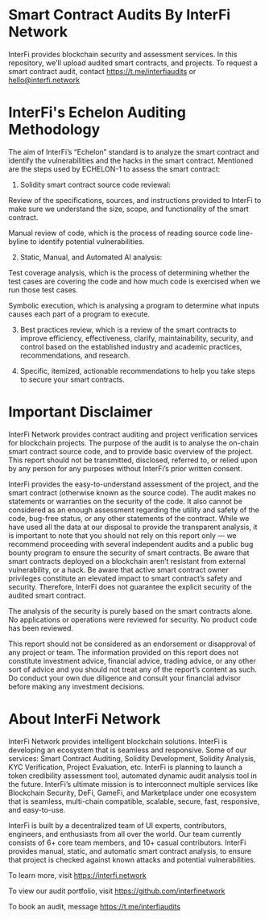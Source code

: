 # Smart Contract Audits By InterFi Network
InterFi provides blockchain security and assessment services. In this repository, we'll upload audited smart contracts, and projects. To request a smart contract audit, contact https://t.me/interfiaudits or hello@interfi.network


# InterFi's Echelon Auditing Methodology

The aim of InterFi’s “Echelon” standard is to analyze the smart contract and identify the vulnerabilities and the hacks in the smart contract. Mentioned are the steps used by ECHELON-1 to assess the smart contract:

1.	Solidity smart contract source code reviewal:

Review of the specifications, sources, and instructions provided to InterFi to make sure we understand the size, scope, and functionality of the smart contract. 

Manual review of code, which is the process of reading source code line-byline to identify potential vulnerabilities.

2.	Static, Manual, and Automated AI analysis:

Test coverage analysis, which is the process of determining whether the test cases are covering the code and how much code is exercised when we run those test cases.

Symbolic execution, which is analysing a program to determine what inputs causes each part of a program to execute. 

3.	Best practices review, which is a review of the smart contracts to improve efficiency, effectiveness, clarify, maintainability, security, and control based on the established industry and academic practices, recommendations, and research. 

4.	Specific, itemized, actionable recommendations to help you take steps to secure your smart contracts.


# Important Disclaimer

InterFi Network provides contract auditing and project verification services for blockchain projects. The purpose of the audit is to analyse the on-chain smart contract source code, and to provide basic overview of the project. This report should not be transmitted, disclosed, referred to, or relied upon by any person for any purposes without InterFi’s prior written consent.

InterFi provides the easy-to-understand assessment of the project, and the smart contract (otherwise known as the source code). The audit makes no statements or warranties on the security of the code. It also cannot be considered as an enough assessment regarding the utility and safety of the code, bug-free status, or any other statements of the contract. While we have used all the data at our disposal to provide the transparent analysis, it is important to note that you should not rely on this report only — we recommend proceeding with several independent audits and a public bug bounty program to ensure the security of smart contracts. Be aware that smart contracts deployed on a blockchain aren’t resistant from external vulnerability, or a hack. Be aware that active smart contract owner privileges constitute an elevated impact to smart contract’s safety and security. Therefore, InterFi does not guarantee the explicit security of the audited smart contract.

The analysis of the security is purely based on the smart contracts alone. No applications or operations were reviewed for security. No product code has been reviewed.

This report should not be considered as an endorsement or disapproval of any project or team. The information provided on this report does not constitute investment advice, financial advice, trading advice, or any other sort of advice and you should not treat any of the report’s content as such. Do conduct your own due diligence and consult your financial advisor before making any investment decisions.


# About InterFi Network

InterFi Network provides intelligent blockchain solutions. InterFi is developing an ecosystem that is seamless and responsive. Some of our services: Smart Contract Auditing, Solidity Development, Solidity Analysis, KYC Verification, Project Evaluation, etc. InterFi is planning to launch a token credibility assessment tool, automated dynamic audit analysis tool in the future. InterFi’s ultimate mission is to interconnect multiple services like Blockchain Security, DeFi, GameFi, and Marketplace under one ecosystem that is seamless, multi-chain compatible, scalable, secure, fast, responsive, and easy-to-use. 

InterFi is built by a decentralized team of UI experts, contributors, engineers, and enthusiasts from all over the world. Our team currently consists of 6+ core team members, and 10+ casual contributors. InterFi provides manual, static, and automatic smart contract analysis, to ensure that project is checked against known attacks and potential vulnerabilities. 

To learn more, visit https://interfi.network

To view our audit portfolio, visit https://github.com/interfinetwork

To book an audit, message https://t.me/interfiaudits 
